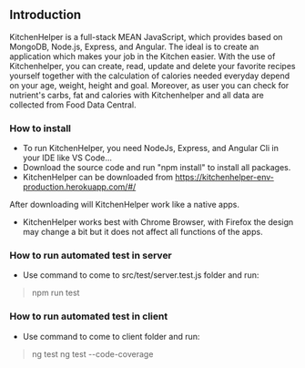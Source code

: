 ## Introduction

KitchenHelper is a full-stack MEAN JavaScript, which provides based on MongoDB, Node.js, Express, and Angular. The ideal is to create an application which makes your job in the Kitchen easier. With the use of Kitchenhelper, you can create, read, update and delete your favorite recipes yourself together with the calculation of calories needed everyday depend on your age, weight, height and goal. Moreover, as user you can check for nutrient's carbs, fat and calories with Kitchenhelper and all data are collected from Food Data Central.

### How to install
- To run KitchenHelper, you need NodeJs, Express, and Angular Cli in your IDE like VS Code...
- Download the source code and run "npm install" to install all packages.
- KitchenHelper can be downloaded from 
https://kitchenhelper-env-production.herokuapp.com/#/ 

After downloading will KitchenHelper work like a native apps.

- KitchenHelper works best with Chrome Browser, with Firefox the design may change a bit but it does not affect all functions of the apps.

### How to run automated test in server
- Use command to come to src/test/server.test.js folder and run:

>npm run test

### How to run automated test in client
- Use command to come to client folder and run:
>ng test 
>ng test --code-coverage
